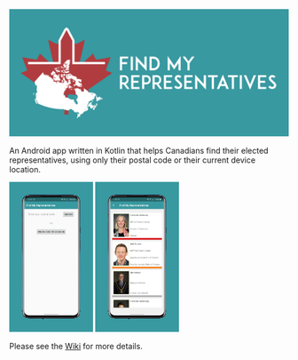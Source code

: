 <img src="images/Banner.png">

An Android app written in Kotlin that helps Canadians find their elected representatives, using only their postal code or their current device location.

<img src="images/1596987189822.png" width="30%"> <img src="images/1596986739935.png" width="30%">

Please see the [Wiki](https://github.com/OrenScheer/Find-My-Representatives/wiki) for more details.
